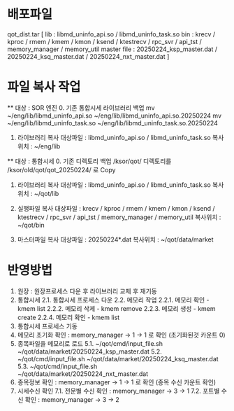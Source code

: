 # 배포파일
qot_dist.tar
[
    lib : libmd_uninfo_api.so / libmd_uninfo_task.so
    bin : krecv / kproc / rmem / kmem / kmon / ksend / ktestrecv / rpc_svr / api_tst / memory_manager / memory_util
    master file : 20250224_ksp_master.dat / 20250224_ksq_master.dat / 20250224_nxt_master.dat
]

# 파일 복사 작업
** 대상 : SOR 엔진
0. 기존 통합시세 라이브러리 백업
mv ~/eng/lib/libmd_uninfo_api.so ~/eng/lib/libmd_uninfo_api.so.20250224
mv ~/eng/lib/libmd_uninfo_task.so ~/eng/lib/libmd_uninfo_task.so.20250224

1. 라이브러리 복사
대상파일 : libmd_uninfo_api.so / libmd_uninfo_task.so
복사위치 : ~/eng/lib

** 대상 : 통합시세
0. 기존 디렉토리 백업
/ksor/qot/ 디렉토리를 /ksor/old/qot/qot_20250224/ 로 Copy

1. 라이브러리 복사
대상파일 : libmd_uninfo_api.so / libmd_uninfo_task.so
복사위치 : ~/qot/lib

2. 실행파일 복사
대상파일 : krecv / kproc / rmem / kmem / kmon / ksend / ktestrecv / rpc_svr / api_tst / memory_manager / memory_util
복사위치 : ~/qot/bin

3. 마스터파일 복사
대상파일 : 20250224*.dat
복사위치 : ~/qot/data/market

# 반영방법
1. 원장 : 원장프로세스 다운 후 라이브러리 교체 후 재기동
2. 통합시세
2.1. 통합시세 프로세스 다운
2.2. 메모리 작업
2.2.1. 메모리 확인 - kmem list 
2.2.2. 메모리 삭제 - kmem remove
2.2.3. 메모리 생성 - kmem create
2.2.4. 메모리 확인 - kmem list
3. 통합시세 프로세스 기동
4. 메모리 초기화 확인 : memory_manager -> 1 -> 1 로 확인 (초기화된것 카운트 0)
5. 종목파일을 메모리로 로드
5.1. ~/qot/cmd/input_file.sh ~/qot/data/market/20250224_ksp_master.dat
5.2. ~/qot/cmd/input_file.sh ~/qot/data/market/20250224_ksq_master.dat
5.3. ~/qot/cmd/input_file.sh ~/qot/data/market/20250224_nxt_master.dat
6. 종목정보 확인 : memory_manager -> 1 -> 1 로 확인 (종목 수신 카운트 확인)
7. 시세수신 확인
7.1. 전문별 수신 확인 : memory_manager -> 3 -> 1
7.2. 포트별 수신 확인 : memory_manager -> 3 -> 2